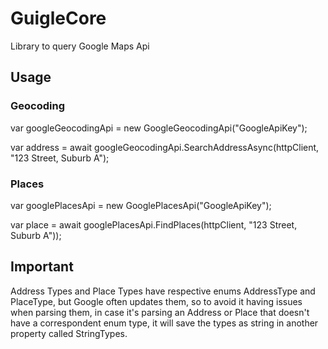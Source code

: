# GuigleCore
Library to query Google Maps Api


## Usage
### Geocoding

var googleGeocodingApi = new GoogleGeocodingApi("GoogleApiKey");

var address = await googleGeocodingApi.SearchAddressAsync(httpClient, "123 Street, Suburb A");


### Places
var googlePlacesApi = new GooglePlacesApi("GoogleApiKey");

var place = await googlePlacesApi.FindPlaces(httpClient, "123 Street, Suburb A"));

## Important
Address Types and Place Types have respective enums AddressType and PlaceType, but Google often updates them, so to avoid it having issues when parsing them, in case it's parsing an Address or Place that doesn't have a correspondent enum type, it will save the types as string in another property called StringTypes.
